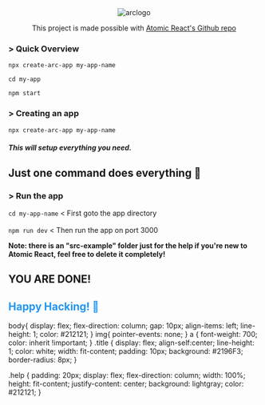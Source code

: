 <div align="center">
  <img alt="arclogo" src="https://cloud.githubusercontent.com/assets/3068563/23199029/55e9d55a-f8aa-11e6-91a2-74b82db3813c.png">
  </div>
<p class="title" align="center">This project is made possible with <a href="https://github.com/diegohaz/arc"> Atomic React's Github repo</a></p>

### > Quick Overview

```
npx create-arc-app my-app-name

cd my-app

npm start
```

### > Creating an app

`npx create-arc-app my-app-name`

##### This will setup everything you need.

## Just one command does everything 🚀

### > Run the app

`cd my-app-name`
< First goto the app directory
<br>
<br>
`npm run dev` < Then run the app on port 3000

**Note: there is an "src-example" folder just for the help if you're new to Atomic React, feel free to delete it completely!**

## YOU ARE DONE!

<h2 style="color: #2196F3">Happy Hacking! 🚀</h2>

<!-- <style> -->

body{
display: flex;
flex-direction: column;
gap: 10px;
align-items: left;
line-height: 1;
color: #212121;
}
img{
pointer-events: none;
}
a {
font-weight: 700;
color: inherit !important;
}
.title {
display: flex;
align-self:center;
line-height: 1;
color: white;
width: fit-content;
padding: 10px;
background: #2196F3;
border-radius: 8px;
}

.help {
padding: 20px;
display: flex;
flex-direction: column;
width: 100%;
height: fit-content;
justify-content: center;
background: lightgray;
color: #212121;
}

</style>
